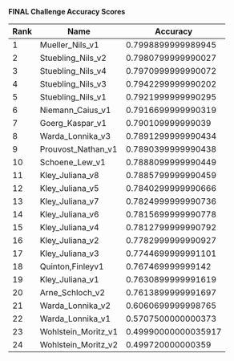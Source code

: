 **FINAL Challenge Accuracy Scores**



|Rank|Name|Accuracy|
|----|-----|---|
|1|Mueller_Nils_v1|0.7998899999989945|
|2|Stuebling_Nils_v2|0.7980799999990027|
|3|Stuebling_Nils_v4|0.7970999999990072|
|4|Stuebling_Nils_v3|0.7942299999990202|
|5|Stuebling_Nils_v1|0.7921999999990295|
|6|Niemann_Caius_v1|0.7916699999990319|
|7|Goerg_Kaspar_v1|0.790109999999039|
|8|Warda_Lonnika_v3|0.7891299999990434|
|9|Prouvost_Nathan_v1|0.7890399999990438|
|10|Schoene_Lew_v1|0.7888099999990449|
|11|Kley_Juliana_v8|0.7885799999990459|
|12|Kley_Juliana_v5|0.7840299999990666|
|13|Kley_Juliana_v7|0.7824999999990736|
|14|Kley_Juliana_v6|0.7815699999990778|
|15|Kley_Juliana_v4|0.7812799999990792|
|16|Kley_Juliana_v2|0.7782999999990927|
|17|Kley_Juliana_v3|0.7744699999991101|
|18|Quinton,Finleyv1|0.767469999999142|
|19|Kley_Juliana_v1|0.7630899999991619|
|20|Arne_Schloch_v2|0.7613899999991697|
|21|Warda_Lonnika_v2|0.6060699999998765|
|22|Warda_Lonnika_v1|0.5707500000000373|
|23|Wohlstein_Moritz_v1|0.49990000000035917|
|24|Wohlstein_Moritz_v2|0.499720000000359|
